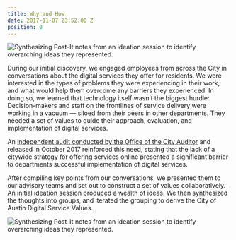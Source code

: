 ```yaml
---
title: Why and How
date: 2017-11-07 23:52:00 Z
position: 0
---
```


![Synthesizing Post-It notes from an ideation session to identify overarching ideas they represented.](/uploads/digital-values-1-min.png)

During our initial discovery, we engaged employees from across the City in conversations about the digital services they offer for residents. We were interested in the types of problems they were experiencing in their work, and what would help them overcome any barriers they experienced. In doing so, we learned that technology itself wasn’t the biggest hurdle: Decision-makers and staff on the frontlines of service delivery were working in a vacuum — siloed from their peers in other departments. They needed a set of values to guide their approach, evaluation, and implementation of digital services. 

An [independent audit conducted by the Office of the City Auditor](http://austintexas.gov/sites/default/files/files/Auditor/Audit_Reports/AU17104_Online_Access_To_City_Services.pdf) and released in October 2017 reinforced this need, stating that the lack of a citywide strategy for offering services online presented a significant barrier to departments successful implementation of digital services.

After compiling key points from our conversations, we presented them to our advisory teams and set out to construct a set of values collaboratively. An initial ideation session produced a wealth of ideas. We then synthesized the thoughts into groups, and iterated the grouping to derive the City of Austin Digital Service Values. 

![Synthesizing Post-It notes from an ideation session to identify overarching ideas they represented.](/uploads/DigitalValues-min.jpg)